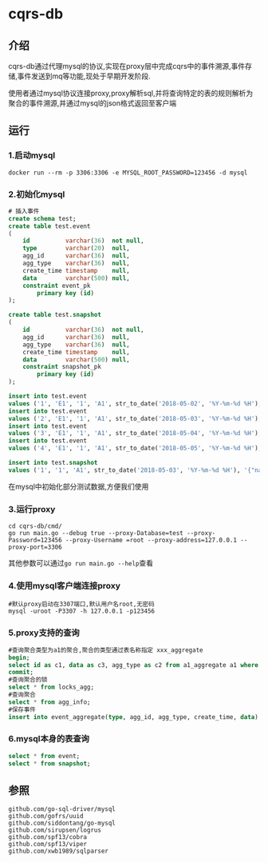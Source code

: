 # cqrs-db 

## 介绍

cqrs-db通过代理mysql的协议,实现在proxy层中完成cqrs中的事件溯源,事件存储,事件发送到mq等功能,现处于早期开发阶段.

使用者通过mysql协议连接proxy,proxy解析sql,并将查询特定的表的规则解析为聚合的事件溯源,并通过mysql的json格式返回至客户端

## 运行

### 1.启动mysql

```shell
docker run --rm -p 3306:3306 -e MYSQL_ROOT_PASSWORD=123456 -d mysql
```

### 2.初始化mysql

```sql
# 插入事件
create schema test;
create table test.event
(
    id          varchar(36)  not null,
    type        varchar(20)  null,
    agg_id      varchar(36)  null,
    agg_type    varchar(36)  null,
    create_time timestamp    null,
    data        varchar(500) null,
    constraint event_pk
        primary key (id)
);

create table test.snapshot
(
    id          varchar(36)  not null,
    agg_id      varchar(36)  null,
    agg_type    varchar(36)  null,
    create_time timestamp    null,
    data        varchar(500) null,
    constraint snapshot_pk
        primary key (id)
);

insert into test.event
values ('1', 'E1', '1', 'A1', str_to_date('2018-05-02', '%Y-%m-%d %H'), '{"name":"test1"}');
insert into test.event
values ('2', 'E1', '1', 'A1', str_to_date('2018-05-03', '%Y-%m-%d %H'), '{"age":10}');
insert into test.event
values ('3', 'E1', '1', 'A1', str_to_date('2018-05-04', '%Y-%m-%d %H'), '{"name":"test2"}');
insert into test.event
values ('4', 'E1', '1', 'A1', str_to_date('2018-05-05', '%Y-%m-%d %H'), '{"name":"test3","age":null}');

insert into test.snapshot
values ('1', '1', 'A1', str_to_date('2018-05-03', '%Y-%m-%d %H'), '{"name":"test1","age":10}');
```

在mysql中初始化部分测试数据,方便我们使用

### 3.运行proxy

```shell
cd cqrs-db/cmd/
go run main.go --debug true --proxy-Database=test --proxy-Password=123456 --proxy-Username =root --proxy-address=127.0.0.1 --proxy-port=3306
```

其他参数可以通过`go run main.go --help`查看

### 4.使用mysql客户端连接proxy

```shell
#默认proxy启动在3307端口,默认用户名root,无密码
mysql -uroot -P3307 -h 127.0.0.1 -p123456
```

### 5.proxy支持的查询

```sql
#查询聚合类型为a1的聚合,聚合的类型通过表名称指定 xxx_aggregate
begin;
select id as c1, data as c3, agg_type as c2 from a1_aggregate a1 where id = '1';
commit;
#查询聚合的锁
select * from locks_agg;
#查询聚合
select * from agg_info;
#保存事件
insert into event_aggregate(type, agg_id, agg_type, create_time, data) values ('E1', '1', 'A1', '2018-08-02', '{"name":"test1"}');
```

### 6.mysql本身的表查询

```sql
select * from event;
select * from snapshot;
```

## 参照

```
github.com/go-sql-driver/mysql
github.com/gofrs/uuid
github.com/siddontang/go-mysql
github.com/sirupsen/logrus
github.com/spf13/cobra
github.com/spf13/viper
github.com/xwb1989/sqlparser
```

